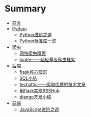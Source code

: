 # Summary

* [前言](README.md)
* [Python]()
  * [Python进阶之道](Python进阶之道.md)
  * [Python标准库一览](Python标准库一览.md)
* [爬虫]()
  * [网络爬虫精要](网络爬虫精要.md)
  * [looter——超轻量级爬虫框架](looter——超轻量级爬虫框架.md)
* [后端]()
  * [flask核心知识](flask核心知识.md)
  * [SQL小结](SQL小结.md)
  * [techattic——爬取优质的技术文章](techattic——爬取优质的技术文章.md)
  * [用flask实现RSSHub](用flask实现RSSHub.md)
  * [django开发小结](django开发小结.md)
* [前端]()
  * [JavaScript进阶之道](JavaScript进阶之道.md)